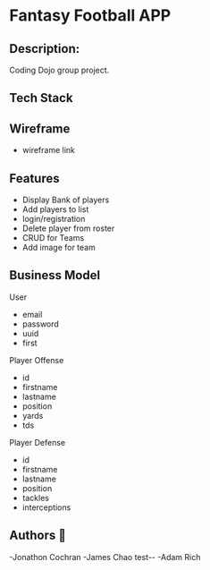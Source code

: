 
# Fantasy Football APP

## Description:
Coding Dojo group project.
## Tech Stack

## Wireframe 
- wireframe link 

## Features
- Display Bank of players
- Add players to list 
- login/registration
- Delete player from roster
- CRUD for Teams
- Add image for team  

## Business Model 
User
- email
- password 
- uuid
- first 

Player Offense 
- id
- firstname
- lastname
- position
- yards
- tds

Player Defense 
- id 
- firstname
- lastname
- position
- tackles
- interceptions

## Authors :wave:
-Jonathon Cochran
-James Chao test--
-Adam Rich